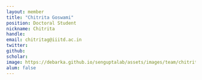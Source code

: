 ```yaml
---
layout: member
title: "Chitrita Goswami"
position: Doctoral Student
nickname: Chitrita
handle:
email: chitritag@iiitd.ac.in
twitter:
github:
scholar:
image: https://debarka.github.io/senguptalab/assets/images/team/chitrita.jpg
alum: false
---
```

